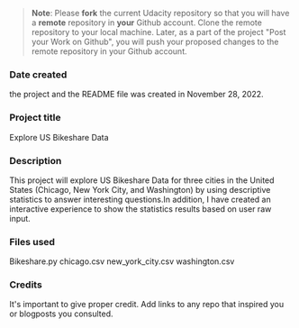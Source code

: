 >**Note**: Please **fork** the current Udacity repository so that you will have a **remote** repository in **your** Github account. Clone the remote repository to your local machine. Later, as a part of the project "Post your Work on Github", you will push your proposed changes to the remote repository in your Github account.

### Date created
the project and the README file was created in November 28, 2022.


### Project title
Explore US Bikeshare Data

### Description
This project will explore US Bikeshare Data for three cities in the United States (Chicago, New York City, and Washington) by using descriptive statistics to answer interesting questions.In addition, I have created an interactive experience to show the statistics results based on user raw input.

### Files used
Bikeshare.py
chicago.csv
new_york_city.csv
washington.csv

### Credits
It's important to give proper credit. Add links to any repo that inspired you or blogposts you consulted.
